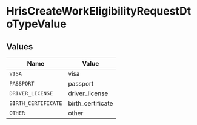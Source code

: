# HrisCreateWorkEligibilityRequestDtoTypeValue


## Values

| Name                | Value               |
| ------------------- | ------------------- |
| `VISA`              | visa                |
| `PASSPORT`          | passport            |
| `DRIVER_LICENSE`    | driver_license      |
| `BIRTH_CERTIFICATE` | birth_certificate   |
| `OTHER`             | other               |